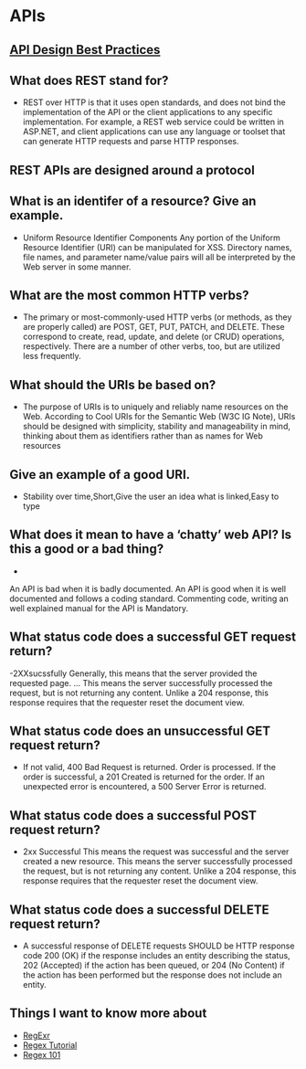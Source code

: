 #  APIs
## [API Design Best Practices](https://docs.microsoft.com/en-us/azure/architecture/best-practices/api-design)

## What does REST stand for?
- REST over HTTP is that it uses open standards, and does not bind the implementation of the API or the client applications to any specific implementation. For example, a REST web service could be written in ASP.NET, and client applications can use any language or toolset that can generate HTTP requests and parse HTTP responses.

## REST APIs are designed around a protocol 
## What is an identifer of a resource? Give an example.
- Uniform Resource Identifier Components
Any portion of the Uniform Resource Identifier (URI) can be manipulated for XSS. Directory names, file names, and parameter name/value pairs will all be interpreted by the Web server in some manner. 
## What are the most common HTTP verbs?
- The primary or most-commonly-used HTTP verbs (or methods, as they are properly called) are POST, GET, PUT, PATCH, and DELETE. These correspond to create, read, update, and delete (or CRUD) operations, respectively. There are a number of other verbs, too, but are utilized less frequently.
## What should the URIs be based on?
- The purpose of URIs is to uniquely and reliably name resources on the Web. According to Cool URIs for the Semantic Web (W3C IG Note), URIs should be designed with simplicity, stability and manageability in mind, thinking about them as identifiers rather than as names for Web resources
## Give an example of a good URI.
- Stability over time,Short,Give the user an idea what is linked,Easy to type

## What does it mean to have a ‘chatty’ web API? Is this a good or a bad thing?
- 
An API is bad when it is badly documented. An API is good when it is well documented and follows a coding standard. Commenting code, writing an well explained manual for the API is Mandatory.

## What status code does a successful GET request return?
-2XXsucssfully Generally, this means that the server provided the requested page. ... This means the server successfully processed the request, but is not returning any content. Unlike a 204 response, this response requires that the requester reset the document view.

## What status code does an unsuccessful GET request return?
- If not valid, 400 Bad Request is returned. Order is processed. If the order is successful, a 201 Created is returned for the order. If an unexpected error is encountered, a 500 Server Error is returned.
## What status code does a successful POST request return?
- 2xx Successful This means the request was successful and the server created a new resource. This means the server successfully processed the request, but is not returning any content. Unlike a 204 response, this response requires that the requester reset the document view.
## What status code does a successful DELETE request return?
- A successful response of DELETE requests SHOULD be HTTP response code 200 (OK) if the response includes an entity describing the status, 202 (Accepted) if the action has been queued, or 204 (No Content) if the action has been performed but the response does not include an entity.


## Things I want to know more about
- [RegExr](https://regexr.com/)
- [Regex Tutorial](https://medium.com/factory-mind/regex-tutorial-a-simple-cheatsheet-by-examples-649dc1c3f285)
- [Regex 101](https://regex101.com/)
